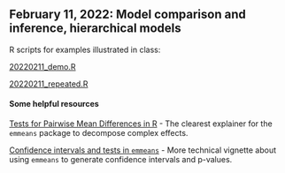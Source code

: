 ## February 11, 2022: Model comparison and inference, hierarchical models 

R scripts for examples illustrated in class:

[20220211_demo.R](./20220211_demo.R)

[20220211_repeated.R](./20220211_repeated.R)

#### Some helpful resources

[Tests for Pairwise Mean Differences in R](https://timmastny.com/blog/tests-pairwise-categorical-mean-emmeans-contrast/) - The clearest explainer for the `emmeans` package to decompose complex effects.

[Confidence intervals and tests in `emmeans`](https://cran.r-project.org/web/packages/emmeans/vignettes/confidence-intervals.html) - More technical vignette about using `emmeans` to generate confidence intervals and p-values.
